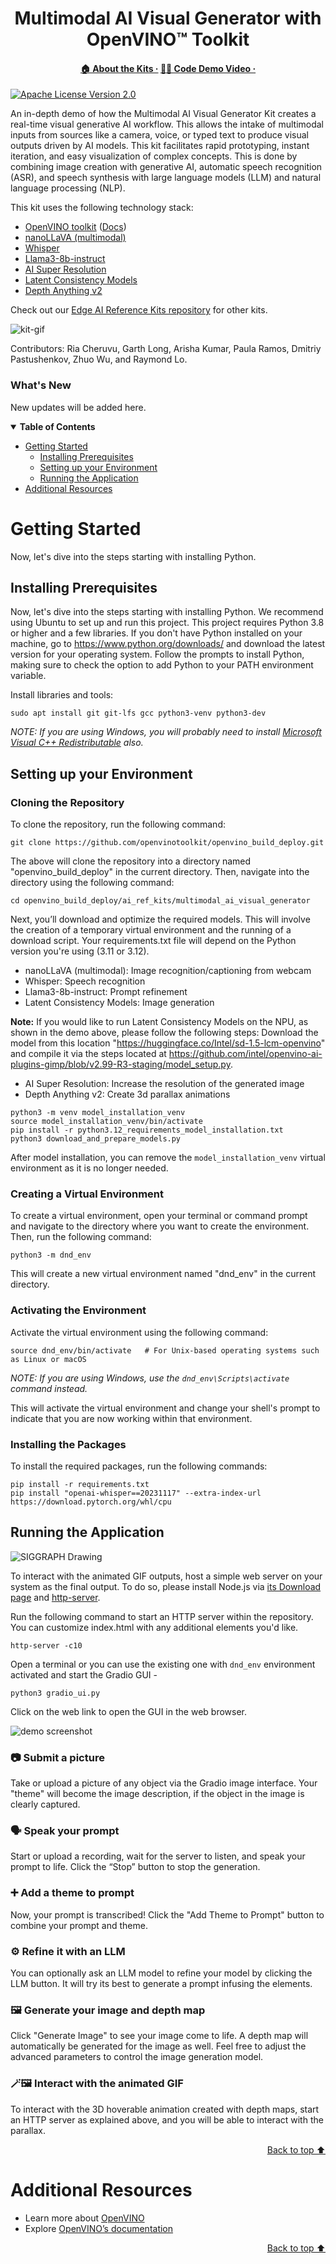<div id="top" align="center">
  <h1>Multimodal AI Visual Generator with OpenVINO™ Toolkit</h1>
  <h4>
    <a href="https://www.intel.com/content/www/us/en/developer/topic-technology/edge-5g/open-potential.html">🏠&nbsp;About&nbsp;the&nbsp;Kits&nbsp;·</a>
    <a href="https://www.youtube.com/watch?v=kn1jZ2nLFMY">👨‍💻&nbsp;Code&nbsp;Demo&nbsp;Video&nbsp;·</a>
  </h4>
</div>

[![Apache License Version 2.0](https://img.shields.io/badge/license-Apache_2.0-green.svg)](https://github.com/openvinotoolkit/openvino_build_deploy/blob/master/LICENSE.txt)

An in-depth demo of how the Multimodal AI Visual Generator Kit creates a real-time visual generative AI workflow. This allows the intake of multimodal inputs from sources like a camera, voice, or typed text to produce visual outputs driven by AI models. This kit facilitates rapid prototyping, instant iteration, and easy visualization of complex concepts. This is done by combining image creation with generative AI, automatic speech recognition (ASR), and speech synthesis with large language models (LLM) and natural language processing (NLP).


This kit uses the following technology stack:
- [OpenVINO toolkit](https://www.intel.com/content/www/us/en/developer/tools/openvino-toolkit/overview.html) ([Docs](https://docs.openvino.ai/))
- [nanoLLaVA (multimodal)](https://huggingface.co/qnguyen3/nanoLLaVA)
- [Whisper](https://github.com/openai/whisper)
- [Llama3-8b-instruct](https://huggingface.co/meta-llama/Meta-Llama-3-8B-Instruct)
- [AI Super Resolution](https://arxiv.org/abs/1807.06779)
- [Latent Consistency Models](https://arxiv.org/abs/2310.04378)
- [Depth Anything v2](https://github.com/DepthAnything/Depth-Anything-V2)

Check out our [Edge AI Reference Kits repository](/) for other kits.

![kit-gif](https://github.com/user-attachments/assets/f113a126-4b44-4488-be4e-e4bf52a6cebc)

Contributors: Ria Cheruvu, Garth Long, Arisha Kumar, Paula Ramos, Dmitriy Pastushenkov, Zhuo Wu, and Raymond Lo.

### What's New

New updates will be added here.

<details open><summary><b>Table of Contents</b></summary>
  
- [Getting Started](#getting-started)
  - [Installing Prerequisites](#installing-prerequisites)
  - [Setting up your Environment](#setting-up-your-environment)
  - [Running the Application](#running-the-application)
- [Additional Resources](#additional-resources)

</details>

# Getting Started
Now, let's dive into the steps starting with installing Python. 

## Installing Prerequisites

Now, let's dive into the steps starting with installing Python. We recommend using Ubuntu to set up and run this project. This project requires Python 3.8 or higher and a few libraries. If you don't have Python installed on your machine, go to https://www.python.org/downloads/ and download the latest version for your operating system. Follow the prompts to install Python, making sure to check the option to add Python to your PATH environment variable.

Install libraries and tools:

```shell
sudo apt install git git-lfs gcc python3-venv python3-dev
```

_NOTE: If you are using Windows, you will probably need to install [Microsoft Visual C++ Redistributable](https://aka.ms/vs/16/release/vc_redist.x64.exe) also._

## Setting up your Environment
### Cloning the Repository

To clone the repository, run the following command:

```shell
git clone https://github.com/openvinotoolkit/openvino_build_deploy.git
```

The above will clone the repository into a directory named "openvino_build_deploy" in the current directory. Then, navigate into the directory using the following command:

```shell
cd openvino_build_deploy/ai_ref_kits/multimodal_ai_visual_generator
```

Next, you’ll download and optimize the required models. This will involve the creation of a temporary virtual environment and the running of a download script. Your requirements.txt file will depend on the Python version you're using (3.11 or 3.12).

- nanoLLaVA (multimodal): Image recognition/captioning from webcam 
- Whisper: Speech recognition
- Llama3-8b-instruct: Prompt refinement
- Latent Consistency Models: Image generation
  
**Note:** If you would like to run Latent Consistency Models on the NPU, as shown in the demo above, please follow the following steps: Download the model from this location "https://huggingface.co/Intel/sd-1.5-lcm-openvino" and compile it via the steps located at https://github.com/intel/openvino-ai-plugins-gimp/blob/v2.99-R3-staging/model_setup.py. 

- AI Super Resolution: Increase the resolution of the generated image
- Depth Anything v2: Create 3d parallax animations
    
```shell
python3 -m venv model_installation_venv
source model_installation_venv/bin/activate
pip install -r python3.12_requirements_model_installation.txt
python3 download_and_prepare_models.py
``` 
After model installation, you can remove the `model_installation_venv` virtual environment as it is no longer needed.

### Creating a Virtual Environment

To create a virtual environment, open your terminal or command prompt and navigate to the directory where you want to create the environment. Then, run the following command:

```shell
python3 -m dnd_env
```
This will create a new virtual environment named "dnd_env" in the current directory.

### Activating the Environment

Activate the virtual environment using the following command:

```shell
source dnd_env/bin/activate   # For Unix-based operating systems such as Linux or macOS
```

_NOTE: If you are using Windows, use the `dnd_env\Scripts\activate` command instead._

This will activate the virtual environment and change your shell's prompt to indicate that you are now working within that environment.

### Installing the Packages

To install the required packages, run the following commands:

```shell
pip install -r requirements.txt 
pip install "openai-whisper==20231117" --extra-index-url https://download.pytorch.org/whl/cpu
``` 

## Running the Application
![SIGGRAPH Drawing](https://github.com/user-attachments/assets/3ce58b50-4ee9-4dae-aeb6-0af5368a3ddd)

To interact with the animated GIF outputs, host a simple web server on your system as the final output. To do so, please install Node.js via [its Download page](https://nodejs.org/en/download/package-manager) and [http-server](https://www.npmjs.com/package/http-server).

Run the following command to start an HTTP server within the repository. You can customize index.html with any additional elements you'd like.

```shell
http-server -c10
``` 

Open a terminal or you can use the existing one with `dnd_env` environment activated and start the Gradio GUI - <br>

```shell
python3 gradio_ui.py 
```

Click on the web link to open the GUI in the web browser.

![demo screenshot](https://github.com/user-attachments/assets/ddfea7f0-3f1d-4d1c-b356-3bc959a23837)

### 📷 Submit a picture
Take or upload a picture of any object via the Gradio image interface. Your "theme" will become the image description, if the object in the image is clearly captured.

### 🗣 Speak your prompt
Start or upload a recording, wait for the server to listen, and speak your prompt to life. Click the “Stop” button to stop the generation.

### ➕ Add a theme to prompt
Now, your prompt is transcribed! Click the "Add Theme to Prompt" button to combine your prompt and theme.

### ⚙️ Refine it with an LLM
You can optionally ask an LLM model to refine your model by clicking the LLM button. It will try its best to generate a prompt infusing the elements.

### 🖼️ Generate your image and depth map
Click "Generate Image" to see your image come to life. A depth map will automatically be generated for the image as well. Feel free to adjust the advanced parameters to control the image generation model.

### 🪄🖼️ Interact with the animated GIF
To interact with the 3D hoverable animation created with depth maps, start an HTTP server as explained above, and you will be able to interact with the parallax.

<p align="right"><a href="#top">Back to top ⬆️</a></p>

# Additional Resources
- Learn more about [OpenVINO](https://www.intel.com/content/www/us/en/developer/tools/openvino-toolkit/overview.html)
- Explore [OpenVINO’s documentation](https://docs.openvino.ai/2023.0/home.html)

<p align="right"><a href="#top">Back to top ⬆️</a></p>
